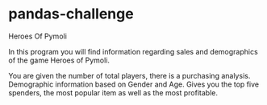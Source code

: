 # pandas-challenge
Heroes Of Pymoli

In this program you will find information regarding sales and demographics of the game Heroes of Pymoli.

You are given the number of total players, there is a purchasing analysis. Demographic information based on Gender and Age. Gives you the top five spenders, the most popular item as well as the most profitable.